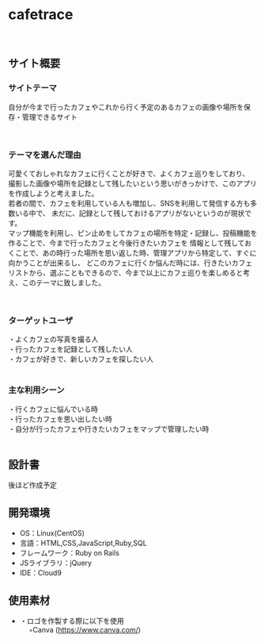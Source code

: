# cafetrace
​
## サイト概要
### サイトテーマ
自分が今まで行ったカフェやこれから行く予定のあるカフェの画像や場所を保存・管理できるサイト

​
### テーマを選んだ理由
可愛くておしゃれなカフェに行くことが好きで、よくカフェ巡りをしており、
撮影した画像や場所を記録として残したいという思いがきっかけで、このアプリを作成しようと考えました。<br>
若者の間で、カフェを利用している人も増加し、SNSを利用して発信する方も多数いる中で、
未だに、記録として残しておけるアプリがないというのが現状です。<br>
マップ機能を利用し、ピン止めをしてカフェの場所を特定・記録し、投稿機能を作ることで、今まで行ったカフェと今後行きたいカフェを
情報として残しておくことで、あの時行った場所を思い返した時、管理アプリから特定して、すぐに向かうことが出来るし、
どこのカフェに行くか悩んだ時には、行きたいカフェリストから、選ぶこともできるので、今まで以上にカフェ巡りを楽しめると考え、このテーマに致しました。 <br>

​
### ターゲットユーザ
・よくカフェの写真を撮る人 <br>
・行ったカフェを記録として残したい人 <br>
・カフェが好きで、新しいカフェを探したい人 <br>
​
### 主な利用シーン
・行くカフェに悩んでいる時 <br>
・行ったカフェを思い出したい時 <br>
・自分が行ったカフェや行きたいカフェをマップで管理したい時 <br>
​
## 設計書
後ほど作成予定
​
## 開発環境
- OS：Linux(CentOS)
- 言語：HTML,CSS,JavaScript,Ruby,SQL
- フレームワーク：Ruby on Rails
- JSライブラリ：jQuery
- IDE：Cloud9
​
## 使用素材
- ・ロゴを作製する際に以下を使用 <br>
  &emsp; ◦Canva (https://www.canva.com/)